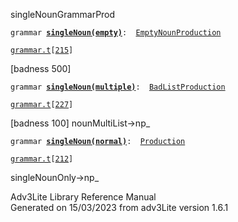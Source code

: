 <span class="title">singleNoun</span><span class="type">GrammarProd</span>

`grammar `**[`singleNoun(empty)`](../object/singleNoun(empty).html)**` :   `[`EmptyNounProduction`](../object/EmptyNounProduction.html)

[`grammar.t`](../file/grammar.t.html)`[`[`215`](../source/grammar.t.html#215)`]`

<div class="gramrule">

\[badness 500\]

</div>

`grammar `**[`singleNoun(multiple)`](../object/singleNoun(multiple).html)**` :   `[`BadListProduction`](../object/BadListProduction.html)

[`grammar.t`](../file/grammar.t.html)`[`[`227`](../source/grammar.t.html#227)`]`

<div class="gramrule">

\[badness 100\] nounMultiList-\>np\_  

</div>

`grammar `**[`singleNoun(normal)`](../object/singleNoun(normal).html)**` :   `[`Production`](../object/Production.html)

[`grammar.t`](../file/grammar.t.html)`[`[`212`](../source/grammar.t.html#212)`]`

<div class="gramrule">

singleNounOnly-\>np\_

</div>

<div class="ftr">

Adv3Lite Library Reference Manual  
Generated on 15/03/2023 from adv3Lite version 1.6.1

</div>
